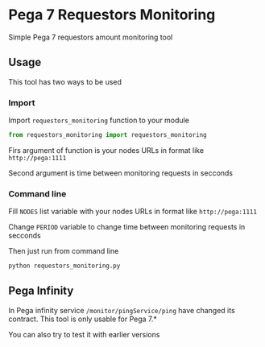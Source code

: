# Pega 7 Requestors Monitoring
Simple Pega 7 requestors amount monitoring tool

## Usage
This tool has two ways to be used

### Import
Import `requestors_monitoring` function to your module
```python
from requestors_monitoring import requestors_monitoring
```

Firs argument of function is your nodes URLs in format like `http://pega:1111`

Second argument is time between monitoring requests in secconds


### Command line
Fill `NODES` list variable with your nodes URLs in format like `http://pega:1111`

Change `PERIOD` variable to change time between monitoring requests in secconds

Then just run from command line
```bash
python requestors_monitoring.py
```

## Pega Infinity
In Pega infinity service `/monitor/pingService/ping` have changed its contract. This tool is only usable for Pega 7.* 

You can also try to test it with earlier versions 

